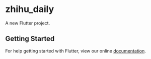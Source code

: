 # zhihu_daily

A new Flutter project.

## Getting Started

For help getting started with Flutter, view our online
[documentation](https://flutter.io/).
